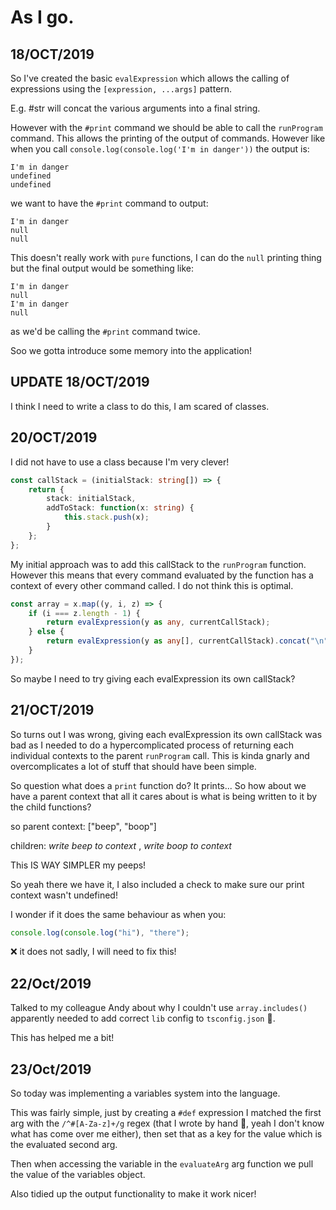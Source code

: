 # As I go.

## 18/OCT/2019

So I've created the basic `evalExpression` which allows the calling of expressions using the `[expression, ...args]` pattern.

E.g. #str will concat the various arguments into a final string.

However with the `#print` command we should be able to call the `runProgram` command. This allows the printing of the output of commands. However like when you call `console.log(console.log('I'm in danger'))` the output is:

```
I'm in danger
undefined
undefined
```

we want to have the `#print` command to output:

```
I'm in danger
null
null
```

This doesn't really work with `pure` functions, I can do the `null` printing thing but the final output would be something like:

```
I'm in danger
null
I'm in danger
null
```

as we'd be calling the `#print` command twice.

Soo we gotta introduce some memory into the application!

## UPDATE 18/OCT/2019

I think I need to write a class to do this, I am scared of classes.

## 20/OCT/2019

I did not have to use a class because I'm very clever!

```typescript
const callStack = (initialStack: string[]) => {
    return {
        stack: initialStack,
        addToStack: function(x: string) {
            this.stack.push(x);
        }
    };
};
```

My initial approach was to add this callStack to the `runProgram` function. However this means that every command evaluated by the function has a context of every other command called. I do not think this is optimal.

```typescript
const array = x.map((y, i, z) => {
    if (i === z.length - 1) {
        return evalExpression(y as any, currentCallStack);
    } else {
        return evalExpression(y as any[], currentCallStack).concat("\n");
    }
});
```

So maybe I need to try giving each evalExpression its own callStack?

## 21/OCT/2019

So turns out I was wrong, giving each evalExpression its own callStack was bad as I needed to do a hypercomplicated process of returning each individual contexts to the parent `runProgram` call. This is kinda gnarly and overcomplicates a lot of stuff that should have been simple.

So question what does a `print` function do? It prints... So how about we have a parent context that all it cares about is what is being written to it by the child functions?

so parent context: ["beep", "boop"]

children: _write beep to context_ , _write boop to context_

This IS WAY SIMPLER my peeps!

So yeah there we have it, I also included a check to make sure our print context wasn't undefined!

I wonder if it does the same behaviour as when you:

```javascript
console.log(console.log("hi"), "there");
```

❌ it does not sadly, I will need to fix this!

## 22/Oct/2019

Talked to my colleague Andy about why I couldn't use `array.includes()` apparently needed to add correct `lib` config to `tsconfig.json` 🙌.

This has helped me a bit!

## 23/Oct/2019

So today was implementing a variables system into the language.

This was fairly simple, just by creating a `#def` expression I matched the first arg with the `/^#[A-Za-z]+/g` regex (that I wrote by hand 🤯, yeah I don't know what has come over me either), then set that as a key for the value which is the evaluated second arg.

Then when accessing the variable in the `evaluateArg` arg function we pull the value of the variables object.

Also tidied up the output functionality to make it work nicer!
